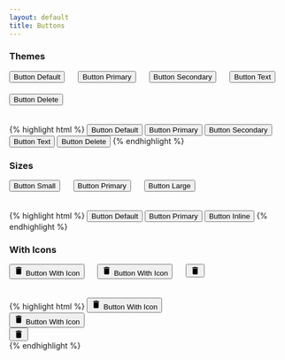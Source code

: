 ```yaml
---
layout: default
title: Buttons
---
```


<style>
.inline-wrap > *{
    margin-right: 20px;
    margin-bottom: 20px;
}
</style>

<h3>Themes</h3>

<div class="inline-wrap">
    <button href="#" class="dp__btn">Button Default</button>
    <button href="#" class="dp__btn dp__btn-pri">Button Primary</button>
    <button href="#" class="dp__btn dp__btn-sec">Button Secondary</button>
    <button href="#" class="dp__btn dp__btn-text">Button Text</button>
    <button href="#" class="dp__btn dp__btn-delete">Button Delete</button>

</div>    


{% highlight html %}
<button href="#" class="dp__btn">Button Default</button>
<button href="#" class="dp__btn dp__btn-pri">Button Primary</button>
<button href="#" class="dp__btn dp__btn-sec">Button Secondary</button>
<button href="#" class="dp__btn dp__btn-text">Button Text</button>
<button href="#" class="dp__btn dp__btn-delete">Button Delete</button>
{% endhighlight %}



<h3>Sizes</h3>

<div class="inline-wrap">
    <button href="#" class="dp__btn dp__btn-pri dp__btn-sm">Button Small</button>
    <button href="#" class="dp__btn dp__btn-pri">Button Primary</button>
    <button href="#" class="dp__btn dp__btn-pri dp__btn-lg">Button Large</button>
</div>    


{% highlight html %}
<button href="#" class="dp__btn dp__btn-pri dp__btn-sm">Button Default</button>
<button href="#" class="dp__btn dp__btn-pri">Button Primary</button>
<button href="#" class="dp__btn dp__btn-pri dp__btn-lg">Button Inline</button>
{% endhighlight %}



<h3>With Icons</h3>

<div class="inline-wrap">
    <button href="#" class="dp__btn dp__btn-icon">
        <svg xmlns="http://www.w3.org/2000/svg" height="18px" viewBox="0 0 24 24" width="18px" fill="#000000"><path d="M0 0h24v24H0z" fill="none"/><path d="M6 19c0 1.1.9 2 2 2h8c1.1 0 2-.9 2-2V7H6v12zM19 4h-3.5l-1-1h-5l-1 1H5v2h14V4z"/></svg>
        Button With Icon
    </button>   
    <button href="#" class="dp__btn dp__btn-icon dp__btn-pri">
        <svg xmlns="http://www.w3.org/2000/svg" height="18px" viewBox="0 0 24 24" width="18px" fill="#000000"><path d="M0 0h24v24H0z" fill="none"/><path d="M6 19c0 1.1.9 2 2 2h8c1.1 0 2-.9 2-2V7H6v12zM19 4h-3.5l-1-1h-5l-1 1H5v2h14V4z"/></svg>
        Button With Icon
    </button>   
    <button href="#" class="dp__btn dp__btn-icon">
        <svg xmlns="http://www.w3.org/2000/svg" height="18px" viewBox="0 0 24 24" width="18px" fill="currentColor"><path d="M0 0h24v24H0z" fill="none"/><path d="M6 19c0 1.1.9 2 2 2h8c1.1 0 2-.9 2-2V7H6v12zM19 4h-3.5l-1-1h-5l-1 1H5v2h14V4z"/></svg>
    </button>   
</div>    

{% highlight html %}
    <button href="#" class="dp__btn dp__btn-icon dp__btn-outline">
        <svg xmlns="http://www.w3.org/2000/svg" height="18px" viewBox="0 0 24 24" width="18px" fill="#000000"><path d="M0 0h24v24H0z" fill="none"/><path d="M6 19c0 1.1.9 2 2 2h8c1.1 0 2-.9 2-2V7H6v12zM19 4h-3.5l-1-1h-5l-1 1H5v2h14V4z"/></svg>
        Button With Icon
    </button>   
    <button href="#" class="dp__btn dp__btn-icon dp__btn-pri">
        <svg xmlns="http://www.w3.org/2000/svg" height="18px" viewBox="0 0 24 24" width="18px" fill="#000000"><path d="M0 0h24v24H0z" fill="none"/><path d="M6 19c0 1.1.9 2 2 2h8c1.1 0 2-.9 2-2V7H6v12zM19 4h-3.5l-1-1h-5l-1 1H5v2h14V4z"/></svg>
        Button With Icon
    </button>   
    <button href="#" class="dp__btn dp__btn-icon dp__btn-outline">
        <svg xmlns="http://www.w3.org/2000/svg" height="18px" viewBox="0 0 24 24" width="18px" fill="currentColor"><path d="M0 0h24v24H0z" fill="none"/><path d="M6 19c0 1.1.9 2 2 2h8c1.1 0 2-.9 2-2V7H6v12zM19 4h-3.5l-1-1h-5l-1 1H5v2h14V4z"/></svg>
    </button>   
{% endhighlight %}
